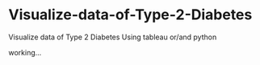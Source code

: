 # Visualize-data-of-Type-2-Diabetes
Visualize data of Type 2 Diabetes Using tableau or/and python

working...
